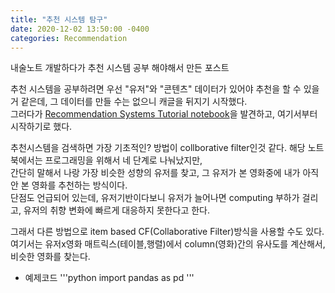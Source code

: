 ```yaml
---
title: "추천 시스템 탐구"
date: 2020-12-02 13:50:00 -0400
categories: Recommendation
---
```

내술노트 개발하다가 추천 시스템 공부 해야해서 만든 포스트

추천 시스템을 공부하려면 우선 "유저"와 "콘텐츠" 데이터가 있어야 추천을 할 수 있을거 같은데, 그 데이터를 만들 수는 없으니 캐글을 뒤지기 시작했다.<br>
그러다가 <a href="https://www.kaggle.com/kanncaa1/recommendation-systems-tutorial">Recommendation Systems Tutorial notebook</a>을 발견하고, 여기서부터 시작하기로 했다.

추천시스템을 검색하면 가장 기초적인? 방법이 collborative filter인것 같다. 해당 노트북에서는 프로그래밍을 위해서 네 단계로 나눠났지만,<br>
간단히 말해서 나랑 가장 비슷한 성향의 유저를 찾고, 그 유저가 본 영화중에 내가 아직 안 본 영화를 추천하는 방식이다.<br>
단점도 언급되어 있는데, 유저기반이다보니 유저가 늘어나면 computing 부하가 걸리고, 유저의 취향 변화에 빠르게 대응하지 못한다고 한다.

그래서 다른 방법으로 item based CF(Collaborative Filter)방식을 사용할 수도 있다.<br>
여기서는 유저x영화 매트릭스(테이블,행렬)에서 column(영화)간의 유사도를 계산해서, 비슷한 영화를 찾는다. <br>

- 예제코드
  '''python
    import pandas as pd
  '''
